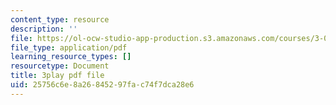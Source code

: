 ```yaml
---
content_type: resource
description: ''
file: https://ol-ocw-studio-app-production.s3.amazonaws.com/courses/3-091sc-introduction-to-solid-state-chemistry-fall-2010/25756c6e8a26845297fac74f7dca28e6_p6isgsReWmI.pdf
file_type: application/pdf
learning_resource_types: []
resourcetype: Document
title: 3play pdf file
uid: 25756c6e-8a26-8452-97fa-c74f7dca28e6
---
```

